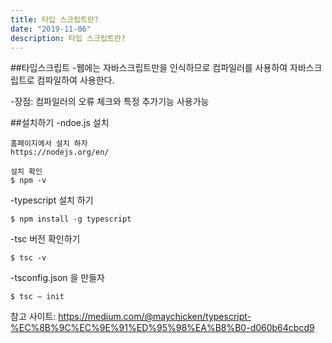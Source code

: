 ```yaml
---
title: 타입 스크립트란?
date: "2019-11-06"
description: 타입 스크립트란?
---
```


##타입스크립트
-웹에는 자바스크립트만을 인식하므로  컴파일러를 사용하여 자바스크립트로 컴파일하여 사용한다.

-장점: 컴파일러의 오류 체크와 특정 추가기능 사용가능

##설치하기
-ndoe.js 설치

    홈페이지에서 설치 하자
    https://nodejs.org/en/

    설치 확인
    $ npm -v

-typescript 설치 하기

    $ npm install -g typescript

-tsc 버전 확인하기

    $ tsc -v

-tsconfig.json 을 만들자

    $ tsc — init 


참고 사이트: 
https://medium.com/@maychicken/typescript-%EC%8B%9C%EC%9E%91%ED%95%98%EA%B8%B0-d060b64cbcd9
